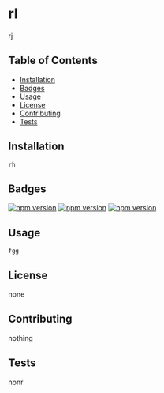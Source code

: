 # rl 

rj 


## Table of Contents 
* [Installation](#installation) 
* [Badges](#badges) 
* [Usage](#usage) 
* [License](#license) 
* [Contributing](#contributing) 
* [Tests](#tests) 


## Installation 
 `rh` 


## Badges 
[![npm version](https://badge.fury.io/js/rg.svg)](https://badge.fury.io/js/rg) 
[![npm version](https://badge.fury.io/js/gh.svg)](https://badge.fury.io/js/gh) 
[![npm version](https://badge.fury.io/js/lk.svg)](https://badge.fury.io/js/lk) 


## Usage 
 `fgg` 


## License 
 none 


## Contributing 
 nothing 


## Tests 
 nonr 


